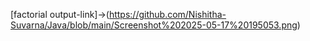 [factorial output-link]->(https://github.com/Nishitha-Suvarna/Java/blob/main/Screenshot%202025-05-17%20195053.png)
